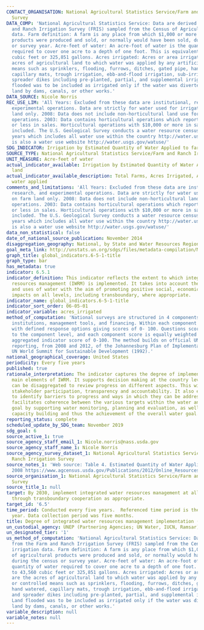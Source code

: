 ```yaml
---
CONTACT_ORGANISATION: National Agricultural Statistics Service/Farm and Ranch Irrigation
  Survey
DATA_COMP: 'National Agricultural Statistics Service: Data are derived from the Farm
  and Ranch Irrigation Survey (FRIS) sampled from the Census of Agriculture irrigation
  data. Farm definition: A farm is any place from which $1,000 or more of agricultural
  products were produced and sold, or normally would have been sold, during the census
  or survey year. Acre-feet of water: An acre-foot of water is the quantity of water
  required to cover one acre to a depth of one foot. This is equivalent to 43,560
  cubic feet or 325,851 gallons. Acres irrigated: Acres or area irrigated are the
  acres of agricultural land to which water was applied by any artificial or controlled
  means such as sprinklers, flooding, furrows, ditches, gated pipe, hand watered,
  capillary mats, trough irrigation, ebb-and-flood irrigation, sub-irrigation, and
  spreader dikes including pre-planted, partial, and supplemental irrigation. Land
  flooded was to be included as irrigated only if the water was diverted to agricultural
  land by dams, canals, or other works.'
DATA_SOURCE: Nicole Norris
REC_USE_LIM: 'All Years: Excluded from these data are institutional, research, and
  experimental operations. Data are strictly for water used for irrigation on farm
  land only. 2008: Data does not include non-horticultural land use for horticultural
  operations. 2003: Data contains horticultural operations which reported $10,000
  or less in sales. Horticultural operations with $10,000 or more in sales were not
  included. The U.S. Geological Survey conducts a water resource census every five
  years which includes all water use within the country http://water.usgs.gov/watercensus/  there
  is also a water use website http://water.usgs.gov/watuse/'
SDG_INDICATOR: Irrigation by Estimated Quantity of Water Applied to farm land
SOURCE_TYPE: National Agricultural Statistics Service/Farm and Ranch Irrigation Survey
UNIT_MEASURE: Acre-feet of water
actual_indicator_available: Irrigation by Estimated Quantity of Water Applied to farm
  land
actual_indicator_available_description: Total Farms, Acres Irrigated, Acre-feet of
  water applied
comments_and_limitations: 'All Years: Excluded from these data are institutional,
  research, and experimental operations. Data are strictly for water used for irrigation
  on farm land only. 2008: Data does not include non-horticultural land use for horticultural
  operations. 2003: Data contains horticultural operations which reported $10,000
  or less in sales. Horticultural operations with $10,000 or more in sales were not
  included. The U.S. Geological Survey conducts a water resource census every five
  years which includes all water use within the country http://water.usgs.gov/watercensus/  there
  is also a water use website http://water.usgs.gov/watuse/'
data_non_statistical: false
date_of_national_source_publication: November 2014
disaggregation_geography: National, by State and Water Resources Regions
goal_meta_link: http://unstats.un.org/sdgs/files/metadata-compilation/Metadata-Goal-6.pdf
graph_title: global_indicators.6-5-1-title
graph_type: bar
has_metadata: true
indicator: 6.5.1
indicator_definition: This indicator reflects the extent to which integrated water
  resources management (IWRM) is implemented. It takes into account the various users
  and uses of water with the aim of promoting positive social, economic and environmental
  impacts on all levels, including transboundary, where appropriate.
indicator_name: global_indicators.6-5-1-title
indicator_sort_order: 06-05-01
indicator_variable: acres_irrigated
method_of_computation: 'National surveys are structured in 4 components: policies,
  institutions, management tools, and financing. Within each component there are questions
  with defined response options giving scores of 0- 100. Questions scores are aggregated
  to the component level, and each component score is equally weighted to give an
  aggregated indicator score of 0-100. The method builds on official UN IWRM status
  reporting, from 2008 and 2012, of the Johannesburg Plan of Implementation from the
  UN World Summit for Sustainable Development (1992).'
national_geographical_coverage: United States
periodicity: Every five years
published: true
rationale_interpretation: The indicator captures the degree of implementation of all
  main elements of IWRM. It supports decision making at the country level, as results
  can be disaggregated to review progress on different aspects. This will strengthen
  stakeholder participation, transparency and accountability. It also enables countries
  to identify barriers to progress and ways in which they can be addressed. It also
  facilitates coherence between the various targets within the water and sanitation
  goal by supporting water monitoring, planning and evaluation, as well as associated
  capacity building and thus the achievement of the overall water goal.
reporting_status: complete
scheduled_update_by_SDG_team: November 2019
sdg_goal: 6
source_active_1: true
source_agency_staff_email_1: Nicole.norris@nass.usda.gov
source_agency_staff_name_1: Nicole Norris
source_agency_survey_dataset_1: National Agricultural Statistics Service/Farm and
  Ranch Irrigation Survey
source_notes_1: 'Web source: Table 4. Estimated Quantity of Water Applied: 2013 and
  2008 https://www.agcensus.usda.gov/Publications/2012/Online_Resources/Farm_and_Ranch_Irrigation_Survey/'
source_organisation_1: National Agricultural Statistics Service/Farm and Ranch Irrigation
  Survey
source_title_1: null
target: By 2030, implement integrated water resources management at all levels, including
  through transboundary cooperation as appropriate.
target_id: '6.5'
time_period: Conducted every five years.  Referenced time period is the previous calendar
  year. Data collection period was five months.
title: Degree of integrated water resources management implementation (0- 100)
un_custodial_agency: UNEP (Partnering Agencies; UN Water, IUCN, Ramsar)
un_designated_tier: '1'
us_method_of_computation: 'National Agricultural Statistics Service: Data are derived
  from the Farm and Ranch Irrigation Survey (FRIS) sampled from the Census of Agriculture
  irrigation data. Farm definition: A farm is any place from which $1,000 or more
  of agricultural products were produced and sold, or normally would have been sold,
  during the census or survey year. Acre-feet of water: An acre-foot of water is the
  quantity of water required to cover one acre to a depth of one foot. This is equivalent
  to 43,560 cubic feet or 325,851 gallons. Acres irrigated: Acres or area irrigated
  are the acres of agricultural land to which water was applied by any artificial
  or controlled means such as sprinklers, flooding, furrows, ditches, gated pipe,
  hand watered, capillary mats, trough irrigation, ebb-and-flood irrigation, sub-irrigation,
  and spreader dikes including pre-planted, partial, and supplemental irrigation.
  Land flooded was to be included as irrigated only if the water was diverted to agricultural
  land by dams, canals, or other works.'
variable_description: null
variable_notes: null
---
```

